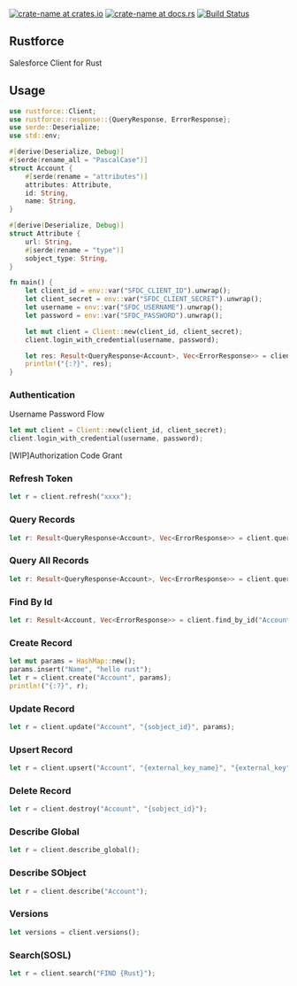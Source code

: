 [![crate-name at crates.io](https://img.shields.io/crates/v/rustforce.svg)](https://crates.io/crates/rustforce)
[![crate-name at docs.rs](https://docs.rs/rustforce/badge.svg)](https://docs.rs/rustforce)
[![Build Status](https://travis-ci.org/tzmfreedom/rustforce.svg?branch=master)](https://travis-ci.org/tzmfreedom/rustforce)

## Rustforce

Salesforce Client for Rust

## Usage

```rust
use rustforce::Client;
use rustforce::response::{QueryResponse, ErrorResponse};
use serde::Deserialize;
use std::env;

#[derive(Deserialize, Debug)]
#[serde(rename_all = "PascalCase")]
struct Account {
    #[serde(rename = "attributes")]
    attributes: Attribute,
    id: String,
    name: String,
}

#[derive(Deserialize, Debug)]
struct Attribute {
    url: String,
    #[serde(rename = "type")]
    sobject_type: String,
}

fn main() {
    let client_id = env::var("SFDC_CLIENT_ID").unwrap();
    let client_secret = env::var("SFDC_CLIENT_SECRET").unwrap();
    let username = env::var("SFDC_USERNAME").unwrap();
    let password = env::var("SFDC_PASSWORD").unwrap();

    let mut client = Client::new(client_id, client_secret);
    client.login_with_credential(username, password);

    let res: Result<QueryResponse<Account>, Vec<ErrorResponse>> = client.query("SELECT Id, Name FROM Account WHERE id = '0012K00001drfGYQAY'".to_string());
    println!("{:?}", res);
}
```

### Authentication

Username Password Flow
```rust
let mut client = Client::new(client_id, client_secret);
client.login_with_credential(username, password);
```

[WIP]Authorization Code Grant

### Refresh Token

```rust
let r = client.refresh("xxxx");
```

### Query Records

```rust
let r: Result<QueryResponse<Account>, Vec<ErrorResponse>> = client.query("SELECT Id, Name FROM Account");
```

### Query All Records

```rust
let r: Result<QueryResponse<Account>, Vec<ErrorResponse>> = client.query_all("SELECT Id, Name FROM Account");
```

### Find By Id

```rust
let r: Result<Account, Vec<ErrorResponse>> = client.find_by_id("Account", "{sf_id}");
```

### Create Record

```rust
let mut params = HashMap::new();
params.insert("Name", "hello rust");
let r = client.create("Account", params);
println!("{:?}", r);
```

### Update Record

```rust
let r = client.update("Account", "{sobject_id}", params);
```

### Upsert Record

```rust
let r = client.upsert("Account", "{external_key_name}", "{external_key", params);
```

### Delete Record

```rust
let r = client.destroy("Account", "{sobject_id}");
```

### Describe Global

```rust
let r = client.describe_global();
```

### Describe SObject

```rust
let r = client.describe("Account");
```

### Versions

```rust
let versions = client.versions();
```

### Search(SOSL)

```rust
let r = client.search("FIND {Rust}");
```
